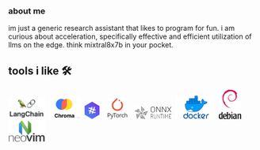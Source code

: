 ### about me
im just a generic research assistant that likes to program for
fun. i am curious about acceleration, specifically effective and
efficient utilization of llms on the edge. think mixtral8x7b in
your pocket.

## tools i like 🛠️

<div>
    <img src="./image/langchain.png" width="74" height=""/>&nbsp;
    <img src="./image/chroma.jpg" width="64" height=""/>&nbsp;
    <img src="./image/fabric.svg" width="30" height=""/>&nbsp;&nbsp;&nbsp;
    <img src="./image/pytorch.jpg" width="40" height=""/>&nbsp;&nbsp;&nbsp;
    <img src="./image/onnx.png" width="74" height=""/>&nbsp;
    <img src="./image/docker.png" width="84" height=""/>
    <img src="./image/debian.png" width="45" height=""/>&nbsp;&nbsp;&nbsp;&nbsp;
    <img src="./image/neovim.jpg" width="74" height=""/>&nbsp;
<div>